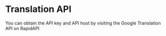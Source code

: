 # Translation API
You can obtain the API key and API host by visiting the Google Translation API on RapidAPI
